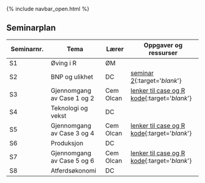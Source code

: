 {% include navbar_open.html %}
## Seminarplan

| Seminarnr. <img width=150/>   | Tema  <img width=250/>     | Lærer <img width=100/>  | Oppgaver og ressurser <img width=200/>  |
|----------------|----------------------------------------------------------------|-----------|--------------------------------------|
|  S1  |   Øving i R                      | ØM     |    |
|  S2 |  BNP og ulikhet    | DC | [seminar 2](seminar2.md){:target='_blank_'}    |
|   S3|  Gjennomgang av Case 1 og 2    | Cem Olcan | [lenker til case og R kode](lenker_til_case_og_R_kode.md){:target='_blank_'}   |
|  S4  | Teknologi og vekst    | DC |    |
| S5  |  Gjennomgang av Case 3 og 4    | Cem Olcan | [lenker til case og R kode](lenker_til_case_og_R_kode.md){:target='_blank_'}    |
|  S6 |  Produksjon    | DC |    |
|  S7 |  Gjennomgang av Case 5 og 6    | Cem Olcan | [lenker til case og R kode](lenker_til_case_og_R_kode.md){:target='_blank_'}   |
| S8  |  Atferdsøkonomi    | DC |    |


